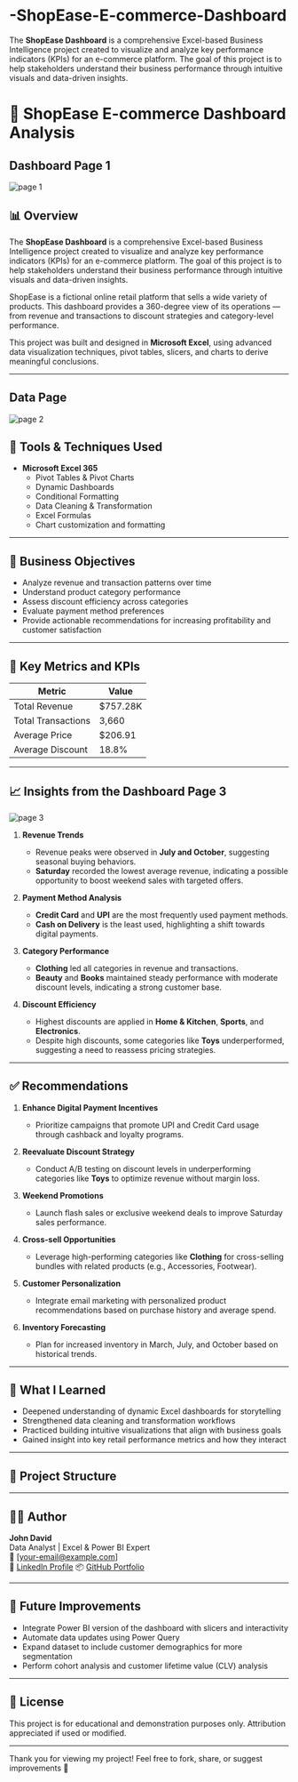 # -ShopEase-E-commerce-Dashboard
The **ShopEase Dashboard** is a comprehensive Excel-based Business Intelligence project created to visualize and analyze key performance indicators (KPIs) for an e-commerce platform. The goal of this project is to help stakeholders understand their business performance through intuitive visuals and data-driven insights. 

# 🛒 ShopEase E-commerce Dashboard Analysis

## Dashboard Page 1

![page 1](https://github.com/user-attachments/assets/aa122824-8ef7-4276-a1d3-b61fa4e43d42)

## 📊 Overview

The **ShopEase Dashboard** is a comprehensive Excel-based Business Intelligence project created to visualize and analyze key performance indicators (KPIs) for an e-commerce platform. The goal of this project is to help stakeholders understand their business performance through intuitive visuals and data-driven insights.

ShopEase is a fictional online retail platform that sells a wide variety of products. This dashboard provides a 360-degree view of its operations — from revenue and transactions to discount strategies and category-level performance.

This project was built and designed in **Microsoft Excel**, using advanced data visualization techniques, pivot tables, slicers, and charts to derive meaningful conclusions.

---
## Data Page 

![page 2](https://github.com/user-attachments/assets/2ac6323c-6741-468e-a322-743d443b912d)


## 🧰 Tools & Techniques Used

- **Microsoft Excel 365**
  - Pivot Tables & Pivot Charts
  - Dynamic Dashboards
  - Conditional Formatting
  - Data Cleaning & Transformation
  - Excel Formulas
  - Chart customization and formatting

---

## 🎯 Business Objectives

- Analyze revenue and transaction patterns over time
- Understand product category performance
- Assess discount efficiency across categories
- Evaluate payment method preferences
- Provide actionable recommendations for increasing profitability and customer satisfaction

---

## 📌 Key Metrics and KPIs

| Metric                | Value        |
|-----------------------|--------------|
| Total Revenue         | $757.28K     |
| Total Transactions    | 3,660        |
| Average Price         | $206.91      |
| Average Discount      | 18.8%        |

---

## 📈 Insights from the Dashboard Page 3

![page 3](https://github.com/user-attachments/assets/cc096210-a5e8-4073-8d13-deb7d6a858aa)

1. **Revenue Trends**
   - Revenue peaks were observed in **July and October**, suggesting seasonal buying behaviors.
   - **Saturday** recorded the lowest average revenue, indicating a possible opportunity to boost weekend sales with targeted offers.

2. **Payment Method Analysis**
   - **Credit Card** and **UPI** are the most frequently used payment methods.
   - **Cash on Delivery** is the least used, highlighting a shift towards digital payments.

3. **Category Performance**
   - **Clothing** led all categories in revenue and transactions.
   - **Beauty** and **Books** maintained steady performance with moderate discount levels, indicating a strong customer base.

4. **Discount Efficiency**
   - Highest discounts are applied in **Home & Kitchen**, **Sports**, and **Electronics**.
   - Despite high discounts, some categories like **Toys** underperformed, suggesting a need to reassess pricing strategies.

---

## ✅ Recommendations

1. **Enhance Digital Payment Incentives**
   - Prioritize campaigns that promote UPI and Credit Card usage through cashback and loyalty programs.

2. **Reevaluate Discount Strategy**
   - Conduct A/B testing on discount levels in underperforming categories like **Toys** to optimize revenue without margin loss.

3. **Weekend Promotions**
   - Launch flash sales or exclusive weekend deals to improve Saturday sales performance.

4. **Cross-sell Opportunities**
   - Leverage high-performing categories like **Clothing** for cross-selling bundles with related products (e.g., Accessories, Footwear).

5. **Customer Personalization**
   - Integrate email marketing with personalized product recommendations based on purchase history and average spend.

6. **Inventory Forecasting**
   - Plan for increased inventory in March, July, and October based on historical trends.

---

## 🧠 What I Learned

- Deepened understanding of dynamic Excel dashboards for storytelling
- Strengthened data cleaning and transformation workflows
- Practiced building intuitive visualizations that align with business goals
- Gained insight into key retail performance metrics and how they interact

---

## 📂 Project Structure


---

## 🙋‍♂️ Author

**John David**  
Data Analyst | Excel & Power BI Expert  
📧 [your-email@example.com]  
🔗 [LinkedIn Profile](www.linkedin.com/in/john-david-b7b5781b3) 
📦 [GitHub Portfolio](https://github.com/johndave74)

---

## 🚀 Future Improvements

- Integrate Power BI version of the dashboard with slicers and interactivity
- Automate data updates using Power Query
- Expand dataset to include customer demographics for more segmentation
- Perform cohort analysis and customer lifetime value (CLV) analysis

---

## 📌 License

This project is for educational and demonstration purposes only. Attribution appreciated if used or modified.

---

Thank you for viewing my project! Feel free to fork, share, or suggest improvements 🙌
